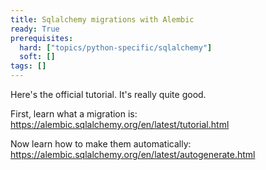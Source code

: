 ```yaml
---
title: Sqlalchemy migrations with Alembic
ready: True
prerequisites:
  hard: ["topics/python-specific/sqlalchemy"]
  soft: []
tags: []
---
```


Here's the official tutorial. It's really quite good.

First, learn what a migration is: https://alembic.sqlalchemy.org/en/latest/tutorial.html

Now learn how to make them automatically: https://alembic.sqlalchemy.org/en/latest/autogenerate.html

